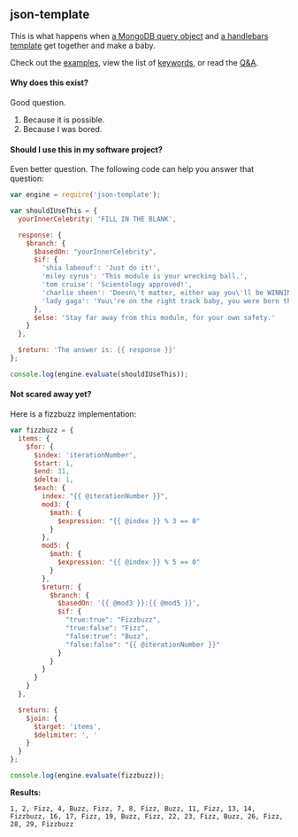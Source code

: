## json-template

This is what happens when [a MongoDB query object](http://docs.mongodb.org/manual/tutorial/query-documents/) and [a handlebars template](http://handlebarsjs.com/) get together and make a baby.

Check out the [examples](docs/examples.md), view the list of [keywords](docs/reserved.md), or read the [Q&A](docs/qa.md).

#### Why does this exist?

Good question.

1. Because it is possible.
2. Because I was bored.

#### Should I use this in my software project?

Even better question. The following code can help you answer that question:

```js
var engine = require('json-template');

var shouldIUseThis = {
  yourInnerCelebrity: 'FILL IN THE BLANK',

  response: {
    $branch: {
      $basedOn: "yourInnerCelebrity",
      $if: {
        'shia labeouf': 'Just do it!',
        'miley cyrus': 'This module is your wrecking ball.',
        'tom cruise': 'Scientology approved!',
        'charlie sheen': 'Doesn\'t matter, either way you\'ll be WINNING!',
        'lady gaga': 'You\'re on the right track baby, you were born this way.',
      },
      $else: 'Stay far away from this module, for your own safety.'
    }
  },

  $return: 'The answer is: {{ response }}'
};

console.log(engine.evaluate(shouldIUseThis));
```

#### Not scared away yet?

Here is a fizzbuzz implementation:

```js
var fizzbuzz = {
  items: {
    $for: {
      $index: 'iterationNumber',
      $start: 1,
      $end: 31,
      $delta: 1,
      $each: {
        index: "{{ @iterationNumber }}",
        mod3: {
          $math: {
            $expression: "{{ @index }} % 3 == 0"
          }
        },
        mod5: {
          $math: {
            $expression: "{{ @index }} % 5 == 0"
          }
        },
        $return: {
          $branch: {
            $basedOn: '{{ @mod3 }}:{{ @mod5 }}',
            $if: {
              "true:true": "Fizzbuzz",
              "true:false": "Fizz",
              "false:true": "Buzz",
              "false:false": "{{ @iterationNumber }}"
            }
          }
        }
      }
    }
  },

  $return: {
    $join: {
      $target: 'items',
      $delimiter: ', '
    }
  }
};

console.log(engine.evaluate(fizzbuzz));
```

__Results:__

```
1, 2, Fizz, 4, Buzz, Fizz, 7, 8, Fizz, Buzz, 11, Fizz, 13, 14, Fizzbuzz, 16, 17, Fizz, 19, Buzz, Fizz, 22, 23, Fizz, Buzz, 26, Fizz, 28, 29, Fizzbuzz
```
